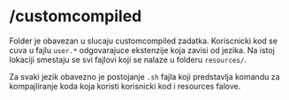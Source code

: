# /customcompiled

Folder je obavezan u slucaju customcompiled zadatka. Koriscnicki kod se cuva u 
fajlu `user.*` odgovarajuce ekstenzije koja zavisi od jezika. Na istoj lokaciji
smestaju se svi fajlovi koji se nalaze u folderu `resources/`.

Za svaki jezik obavezno je postojanje `.sh` fajla koji predstavlja komandu za kompajliranje koda koja koristi korisnicki kod i resources falove.

